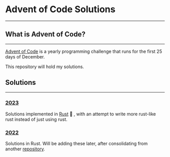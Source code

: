 # Advent of Code Solutions

***

## What is Advent of Code?

***

[Advent of Code](https://adventofcode.com) is a yearly programming challenge that runs for the first 25
days of December.

This repository will hold my solutions.


## Solutions

***

### [2023](https://adventofcode.com/2023)

Solutions implemented in [Rust](https://rust-lang.org) :crab: , with an attempt to write more rust-like rust
instead of just using rust.

### [2022](https://adventofcode.com/2022)

Solutions in Rust. Will be adding these later, after consolidating from another
[repository](https://github.com/nullpuppy/advent-of-code-2022).
